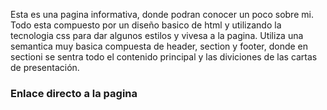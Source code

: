 Esta es una pagina informativa, donde podran conocer un poco sobre mi.
Todo esta compuesto por un diseño basico de html y utilizando la tecnologia css para dar algunos estilos y vivesa a la pagina.
Utiliza una semantica muy basica compuesta de header, section y footer, donde en sectioni se sentra todo el contenido principal y las
diviciones de las cartas de presentación.


### Enlace directo a la pagina

